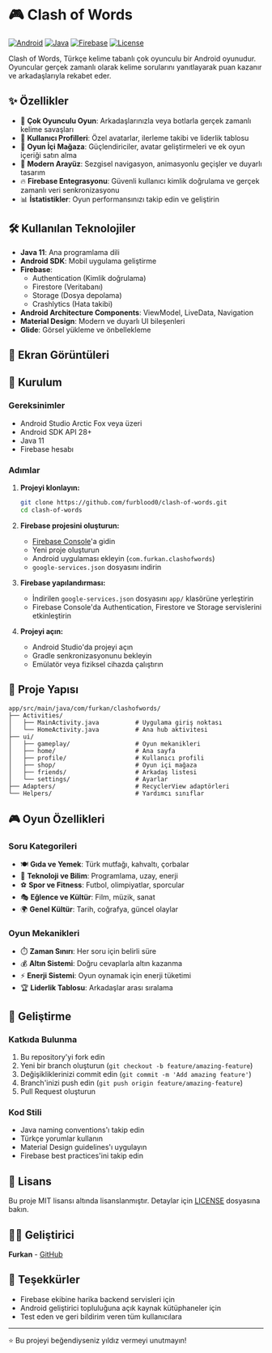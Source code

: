 # 🎮 Clash of Words

[![Android](https://img.shields.io/badge/Android-API%2028+-green.svg)](https://developer.android.com/about/versions/android-9.0)
[![Java](https://img.shields.io/badge/Java-11-orange.svg)](https://www.oracle.com/java/)
[![Firebase](https://img.shields.io/badge/Firebase-9.0+-yellow.svg)](https://firebase.google.com/)
[![License](https://img.shields.io/badge/License-MIT-blue.svg)](LICENSE)

Clash of Words, Türkçe kelime tabanlı çok oyunculu bir Android oyunudur. Oyuncular gerçek zamanlı olarak kelime sorularını yanıtlayarak puan kazanır ve arkadaşlarıyla rekabet eder.

## ✨ Özellikler

- 🎯 **Çok Oyunculu Oyun**: Arkadaşlarınızla veya botlarla gerçek zamanlı kelime savaşları
- 👤 **Kullanıcı Profilleri**: Özel avatarlar, ilerleme takibi ve liderlik tablosu
- 🛒 **Oyun İçi Mağaza**: Güçlendiriciler, avatar geliştirmeleri ve ek oyun içeriği satın alma
- 🎨 **Modern Arayüz**: Sezgisel navigasyon, animasyonlu geçişler ve duyarlı tasarım
- 🔥 **Firebase Entegrasyonu**: Güvenli kullanıcı kimlik doğrulama ve gerçek zamanlı veri senkronizasyonu
- 📊 **İstatistikler**: Oyun performansınızı takip edin ve geliştirin

## 🛠️ Kullanılan Teknolojiler

- **Java 11**: Ana programlama dili
- **Android SDK**: Mobil uygulama geliştirme
- **Firebase**: 
  - Authentication (Kimlik doğrulama)
  - Firestore (Veritabanı)
  - Storage (Dosya depolama)
  - Crashlytics (Hata takibi)
- **Android Architecture Components**: ViewModel, LiveData, Navigation
- **Material Design**: Modern ve duyarlı UI bileşenleri
- **Glide**: Görsel yükleme ve önbellekleme

## 📱 Ekran Görüntüleri

<!-- Buraya ekran görüntüleri eklenebilir -->

## 🚀 Kurulum

### Gereksinimler
- Android Studio Arctic Fox veya üzeri
- Android SDK API 28+
- Java 11
- Firebase hesabı

### Adımlar

1. **Projeyi klonlayın:**
   ```bash
   git clone https://github.com/furblood0/clash-of-words.git
   cd clash-of-words
   ```

2. **Firebase projesini oluşturun:**
   - [Firebase Console](https://console.firebase.google.com/)'a gidin
   - Yeni proje oluşturun
   - Android uygulaması ekleyin (`com.furkan.clashofwords`)
   - `google-services.json` dosyasını indirin

3. **Firebase yapılandırması:**
   - İndirilen `google-services.json` dosyasını `app/` klasörüne yerleştirin
   - Firebase Console'da Authentication, Firestore ve Storage servislerini etkinleştirin

4. **Projeyi açın:**
   - Android Studio'da projeyi açın
   - Gradle senkronizasyonunu bekleyin
   - Emülatör veya fiziksel cihazda çalıştırın

## 📁 Proje Yapısı

```
app/src/main/java/com/furkan/clashofwords/
├── Activities/
│   ├── MainActivity.java          # Uygulama giriş noktası
│   └── HomeActivity.java          # Ana hub aktivitesi
├── ui/
│   ├── gameplay/                  # Oyun mekanikleri
│   ├── home/                      # Ana sayfa
│   ├── profile/                   # Kullanıcı profili
│   ├── shop/                      # Oyun içi mağaza
│   ├── friends/                   # Arkadaş listesi
│   └── settings/                  # Ayarlar
├── Adapters/                      # RecyclerView adaptörleri
└── Helpers/                       # Yardımcı sınıflar
```

## 🎮 Oyun Özellikleri

### Soru Kategorileri
- 🍽️ **Gıda ve Yemek**: Türk mutfağı, kahvaltı, çorbalar
- 🔬 **Teknoloji ve Bilim**: Programlama, uzay, enerji
- ⚽ **Spor ve Fitness**: Futbol, olimpiyatlar, sporcular
- 🎭 **Eğlence ve Kültür**: Film, müzik, sanat
- 🌍 **Genel Kültür**: Tarih, coğrafya, güncel olaylar

### Oyun Mekanikleri
- ⏱️ **Zaman Sınırı**: Her soru için belirli süre
- 💰 **Altın Sistemi**: Doğru cevaplarla altın kazanma
- ⚡ **Enerji Sistemi**: Oyun oynamak için enerji tüketimi
- 🏆 **Liderlik Tablosu**: Arkadaşlar arası sıralama

## 🔧 Geliştirme

### Katkıda Bulunma

1. Bu repository'yi fork edin
2. Yeni bir branch oluşturun (`git checkout -b feature/amazing-feature`)
3. Değişikliklerinizi commit edin (`git commit -m 'Add amazing feature'`)
4. Branch'inizi push edin (`git push origin feature/amazing-feature`)
5. Pull Request oluşturun

### Kod Stili

- Java naming conventions'ı takip edin
- Türkçe yorumlar kullanın
- Material Design guidelines'ı uygulayın
- Firebase best practices'ini takip edin

## 📄 Lisans

Bu proje MIT lisansı altında lisanslanmıştır. Detaylar için [LICENSE](LICENSE) dosyasına bakın.

## 👨‍💻 Geliştirici

**Furkan** - [GitHub](https://github.com/furblood0)

## 🙏 Teşekkürler

- Firebase ekibine harika backend servisleri için
- Android geliştirici topluluğuna açık kaynak kütüphaneler için
- Test eden ve geri bildirim veren tüm kullanıcılara

---

⭐ Bu projeyi beğendiyseniz yıldız vermeyi unutmayın!
